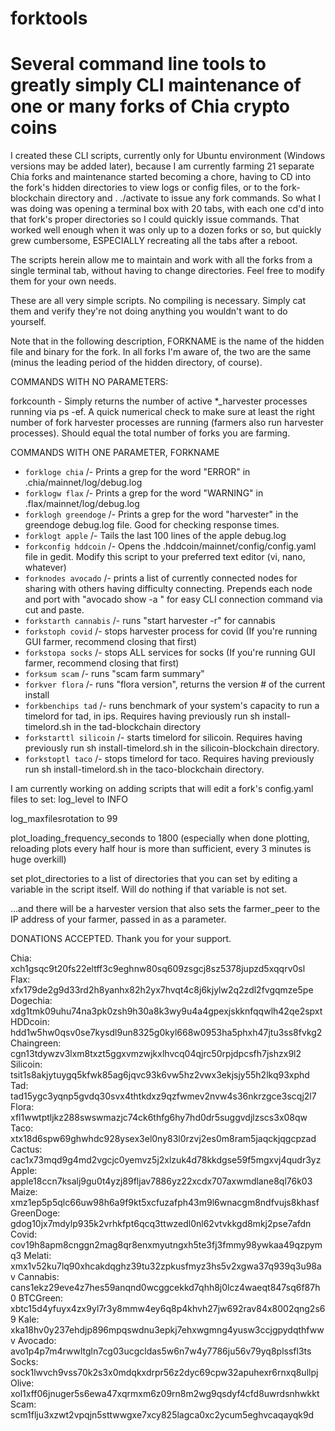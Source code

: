 # forktools
# Several command line tools to greatly simply CLI maintenance of one or many forks of Chia crypto coins

I created these CLI scripts, currently only for Ubuntu environment (Windows versions may be added later), because I am currently farming 21 separate Chia forks and maintenance
started becoming a chore, having to CD into the fork's hidden directories to view logs or config files, or to the fork-blockchain directory and . ./activate to issue any
fork commands.  So what I was doing was opening a terminal box with 20 tabs, with each one cd'd into that fork's proper directories so I could quickly issue commands.  That
worked well enough when it was only up to a dozen forks or so, but quickly grew cumbersome, ESPECIALLY recreating all the tabs after a reboot.

The scripts herein allow me to maintain and work with all the forks from a single terminal tab, without having to change directories.  Feel free to modify them for your 
own needs.

These are all very simple scripts.  No compiling is necessary.  Simply cat them and verify they're not doing anything you wouldn't want to do yourself.

Note that in the following description, FORKNAME is the name of the hidden file and binary for the fork.  In all forks I'm aware of, the two are the same (minus the leading
period of the hidden directory, of course).

COMMANDS WITH NO PARAMETERS:

forkcounth        - Simply returns the number of active *_harvester processes running via ps -ef.  A quick numerical check to make sure at least the right number of 
                    fork harvester processes are running (farmers also run harvester processes).  Should equal the total number of forks you are farming.

COMMANDS WITH ONE PARAMETER, FORKNAME

- `forkloge chia`         /-  Prints a grep for the word "ERROR" in .chia/mainnet/log/debug.log
- `forklogw flax`         /-  Prints a grep for the word "WARNING" in .flax/mainnet/log/debug.log
- `forklogh greendoge`    /-  Prints a grep for the word "harvester" in the greendoge debug.log file.  Good for checking response times.
- `forklogt apple`        /-  Tails the last 100 lines of the apple debug.log
- `forkconfig hddcoin`    /-  Opens the .hddcoin/mainnet/config/config.yaml file in gedit.  Modify this script to your preferred text editor (vi, nano, whatever)
- `forknodes avocado`     /-  prints a list of currently connected nodes for sharing with others having difficulty connecting. Prepends each node and port with "avocado show -a " for easy CLI connection command via cut and paste.
- `forkstarth cannabis`   /-  runs "start harvester -r" for cannabis
- `forkstoph covid`       /-  stops harvester process for covid (If you're running GUI farmer, recommend closing that first)
- `forkstopa socks`       /-  stops ALL services for socks (If you're running GUI farmer, recommend closing that first)
- `forksum scam`          /-  runs "scam farm summary"
- `forkver flora`         /-  runs "flora version", returns the version # of the current install
- `forkbenchips tad`      /-  runs benchmark of your system's capacity to run a timelord for tad, in ips.  Requires having previously run sh install-timelord.sh in the tad-blockchain directory
- `forkstarttl silicoin`  /-  starts timelord for silicoin.  Requires having previously run sh install-timelord.sh in the silicoin-blockchain directory.
- `forkstoptl taco`       /-  stops timelord for taco.  Requires having previously run sh install-timelord.sh in the taco-blockchain directory.




I am currently working on adding scripts that will edit a fork's config.yaml files to set:
   log_level to INFO

   log_maxfilesrotation to 99   

   plot_loading_frequency_seconds to 1800 (especially when done plotting, reloading plots every half hour is more than sufficient, every 3 minutes is huge overkill)   

   set plot_directories to a list of directories that you can set by editing a variable in the script itself.  Will do nothing if that variable is not set.

...and there will be a harvester version that also sets the farmer_peer to the IP address of your farmer, passed in as a parameter.




DONATIONS ACCEPTED.  Thank you for your support.

Chia:        xch1gsqc9t20fs22eltff3c9eghnw80sq609zsgcj8sz5378jupzd5xqqrv0sl
Flax:        xfx179de2g9d33rd2h8yanhx82h2yx7hvqt4c8j6kjylw2q2zdl2fvgqmze5pe
Dogechia:    xdg1tmk09uhu74na3pk0zsh9h30a8k3wy9u4a4gpexjskknfqqwlh42qe2spxt
HDDcoin:     hdd1w5hw0qsv0se7kysdl9un8325g0kyl668w0953ha5phxh47jtu3ss8fvkg2
Chaingreen:  cgn13tdywzv3lxm8txzt5ggxvmzwjkxlhvcq04qjrc50rpjdpcsfh7jshzx9l2
Silicoin:    tsit1s8akjytuygq5kfwk85ag6jqvc93k6vw5hz2vwx3ekjsjy55h2lkq93xphd
Tad:         tad15ygc3yqnp5gvdq30svx4thtkdxz9qzfwmev2nvw4s36nkrzgce3scqj2l7             
Flora:       xfl1wwtptljkz288swswmazjc74ck6thfg6hy7hd0dr5suggvdjlzscs3x08qw
Taco:        xtx18d6spw69ghwhdc928ysex3el0ny83l0rzvj2es0m8ram5jaqckjqgcpzad
Cactus:      cac1x73mqd9g4md2vgcjc0yemvz5j2xlzuk4d78kkdgse59f5mgxvj4qudr3yz
Apple:       apple18ccn7ksalj9gu0t4yzj89fljav7886yz22xcdx707axwmdlane8ql76k03
Maize:       xmz1ep5p5qlc66uw98h6a9f9kt5xcfuzafph43m9l6wnacgm8ndfvujs8khasf
GreenDoge:   gdog10jx7mdylp935k2vrhkfpt6qcq3ttwzedl0nl62vtvkkgd8mkj2pse7afdn
Covid:       cov19h8apm8cnggn2mag8qr8enxmyutngxh5te3fj3fmmy98ywkaa49qzpymq3
Melati:      xmx1v52ku7lq90xhcakdqghz39tu32zpkusfmyz3hs5v2xgwa37q939q3u98av
Cannabis:    cans1ekz29eve4z7hes59anqnd0wcggcekkd7qhh8j0lcz4waeqt847sq6f87h0
BTCGreen:    xbtc15d4yfuyx4zx9yl7r3y8mmw4ey6q8p4khvh27jw692rav84x8002qng2s69
Kale:        xka18hv0y237ehdjp896mpqswdnu3epkj7ehxwgmng4yusw3ccjgpydqthfwwv
Avocado:     avo1p4p7m4rwwltgln7cg03ucgcldas5w6n7w4y7786ju56v79yq8plssfl3ts
Socks:       sock1lwvch9vss70k2s3x0mdqkxdrpr56z2dyc69cpw32apuhexr6rnxq8ullpj
Olive:       xol1xff06jnuger5s6ewa47xqrmxm6z09rn8m2wg9qsdyf4cfd8uwrdsnhwkkt
Scam:        scm1flju3xzwt2vpqjn5sttwwgxe7xcy825lagca0xc2ycum5eghvcaqayqk9d 

